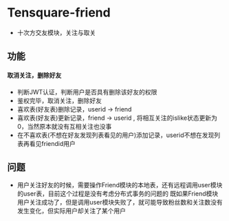 # Tensquare-friend

- 十次方交友模块，关注与取关


## 功能

#### 取消关注，删除好友

- 判断JWT认证，判断用户是否具有删除该好友的权限
- 鉴权完毕，取消关注，删除好友
- 喜欢表(好友表)删除记录，userid -\> friend
- 喜欢表(好友表)更新记录，friend -\> userid , 将相互关注的islike状态更新为0，当然原本就没有互相关注也没事
- 在不喜欢表(不想在好友发现列表看见的用户)添加记录，userid不想在发现列表再看见friendid用户


## 问题

- 用户关注好友的时候，需要操作Friend模块的本地表，还有远程调用user模块的user表，目前这个过程是没有考虑分布式事务的问题的
既如果Friend模块用户关注成功了，但是调用user模块失败了，就可能导致粉丝数和关注数没有发生变化，但实际用户却关注了某个用户

